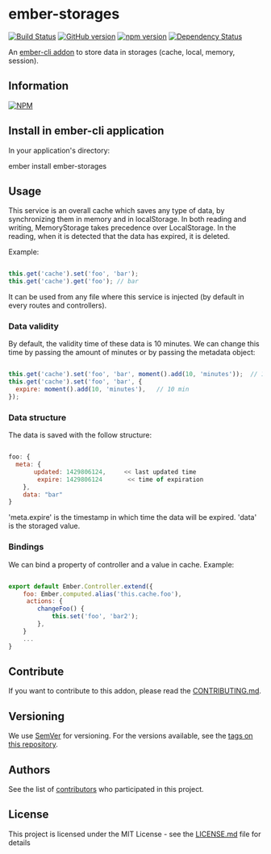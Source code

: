 # ember-storages

[![Build Status](https://travis-ci.org/BBVAEngineering/ember-storages.svg?branch=master)](https://travis-ci.org/BBVAEngineering/ember-storages)
[![GitHub version](https://badge.fury.io/gh/BBVAEngineering%2Fember-storages.svg)](https://badge.fury.io/gh/BBVAEngineering%2Fember-storages)
[![npm version](https://badge.fury.io/js/ember-storages.svg)](https://badge.fury.io/js/ember-storages)
[![Dependency Status](https://david-dm.org/BBVAEngineering/ember-storages.svg)](https://david-dm.org/BBVAEngineering/ember-storages)

An [ember-cli addon](http://www.ember-cli.com/) to store data in storages (cache, local, memory, session).

## Information

[![NPM](https://nodei.co/npm/ember-storages.png?downloads=true&downloadRank=true)](https://nodei.co/npm/ember-storages/)

## Install in ember-cli application

In your application's directory:

  ember install ember-storages

## Usage

This service is an overall cache which saves any type of data, by synchronizing them in memory and in localStorage.
In both reading and writing, MemoryStorage takes precedence over LocalStorage.
In the reading, when it is detected that the data has expired, it is deleted.

Example:

```javascript

this.get('cache').set('foo', 'bar');
this.get('cache').get('foo'); // bar

```

It can be used from any file where this service is injected (by default in every routes and controllers).

### Data validity

By default, the validity time of these data is 10 minutes.
We can change this time by passing the amount of minutes or by passing the metadata object:

```javascript

this.get('cache').set('foo', 'bar', moment().add(10, 'minutes'));  // 10 min
this.get('cache').set('foo', 'bar', {
  expire: moment().add(10, 'minutes'),   // 10 min
});

```

### Data structure

The data is saved with the follow structure:

```javascript

foo: {
  meta: {
       updated: 1429806124,     << last updated time
        expire: 1429806124       << time of expiration
    },
    data: "bar"
}

```

'meta.expire' is the timestamp in which time the data will be expired.
'data' is the storaged value.

### Bindings

We can bind a property of controller and a value in cache.
Example:

```javascript

export default Ember.Controller.extend({
    foo: Ember.computed.alias('this.cache.foo'),
     actions: {
        changeFoo() {
            this.set('foo', 'bar2');
        },
    }
    ...
}

```

## Contribute

If you want to contribute to this addon, please read the [CONTRIBUTING.md](CONTRIBUTING.md).

## Versioning

We use [SemVer](http://semver.org/) for versioning. For the versions available, see the [tags on this repository](https://github.com/BBVAEngineering/ember-storages/tags).

## Authors

See the list of [contributors](https://github.com/BBVAEngineering/ember-storages/graphs/contributors) who participated in this project.

## License

This project is licensed under the MIT License - see the [LICENSE.md](LICENSE.md) file for details

